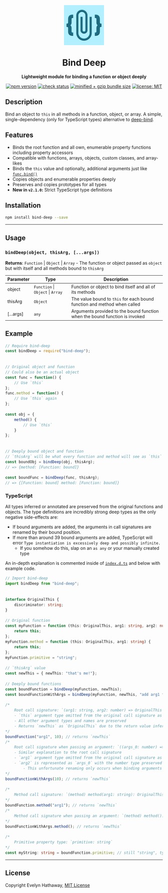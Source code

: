 <div align="center">

<img alt="Bind Deep icon" width="128" height="128" align="center" src=".github/icon.png"/>

# Bind Deep

**Lightweight module for binding a function or object deeply**

[![npm version](https://badgen.net/npm/v/bind-deep?icon=npm)](https://www.npmjs.com/package/bind-deep)
[![check status](https://badgen.net/github/checks/evelynhathaway/bind-deep/main?icon=github)](https://github.com/evelynhathaway/bind-deep/actions)
[![minified + gzip bundle size](https://badgen.net/bundlephobia/minzip/bind-deep)](https://bundlephobia.com/result?p=bind-deep)
[![license: MIT](https://badgen.net/badge/license/MIT/blue)](/LICENSE)

</div>

## Description

Bind an object to `this` in all methods in a function, object, or array. A simple, single-dependency (only for TypeScript types) alternative to [deep-bind](https://github.com/jonschlinkert/deep-bind).

## Features

- Binds the root function and all own, enumerable property functions including property accessors
- Compatible with functions, arrays, objects, custom classes, and array-likes
- Binds the `this` value and optionally, additional arguments just like [`func.bind()`](https://developer.mozilla.org/en-US/docs/Web/JavaScript/Reference/Global_objects/Function/bind)
- Copies objects and enumerable properties deeply
- Preserves and copies prototypes for all types
- **New in `v2.1.0`:** Strict TypeScript type definitions

## Installation

```bash
npm install bind-deep --save
```

---

## Usage

### `bindDeep(object, thisArg, [...args])`

**Returns**: `Function` \| `Object` \| `Array` - The function or object passed as `object` but with
itself and all methods bound to `thisArg`

| Parameter | Type                              | Description                                                                 |
| --------- | --------------------------------- | --------------------------------------------------------------------------- |
| object    | `Function` \| `Object` \| `Array` | Function or object to bind itself and all of its methods                    |
| thisArg   | `Object`                          | The value bound to `this` for each bound function and method when called    |
| [...args] | `any`                             | Arguments provided to the bound function when the bound function is invoked |

## Example

```js
// Require bind-deep
const bindDeep = require("bind-deep");


// Original object and function
// Could also be an actual object
const func = function() {
    // Use `this`
};
func.method = function() {
    // Use `this` again
};

const obj = {
    method() {
        // Use `this`
    }
};


// Deeply bound object and function
// `thisArg` will be what every function and method will see as `this`
const boundObj = bindDeep(obj, thisArg);
// => {method: [Function: bound]}

const boundFunc = bindDeep(func, thisArg);
// => {[Function: bound] method: [Function: bound]}
```

### TypeScript

All types inferred or annotated are preserved from the original functions and objects. The type definitions are incredibly strong deep types as the only negative side-effects are:

- If bound arguments are added, the arguments in call signatures are renamed by their bound position.
- If more than around 39 bound arguments are added, TypeScript will error `Type instantiation is excessively deep and possibly infinite.`
    - If you somehow do this, slap on an `as any` or your manually created type

An in-depth explanation is commented inside of [`index.d.ts`](./index.d.ts) and below with example code.

```ts
// Import bind-deep
import bindDeep from "bind-deep";


interface OriginalThis {
    discriminator: string;
}

// Original function
const myFunction = function (this: OriginalThis, arg1: string, arg2: number) {
    return this;
};
myFunction.method = function (this: OriginalThis, arg1: string) {
    return this;
};
myFunction.primitive = "string";

// `thisArg` value
const newThis = { newThis: "that's me!"};

// Deeply bound functions
const boundFunction = bindDeep(myFunction, newThis);
const boundFunctionWithArgs = bindDeep(myFunction, newThis, "add arg1 for each function");

/*
    Root call signature: `(arg1: string, arg2: number) => OriginalThis`
    - `this` argument type omitted from the original call signature as it is now bound
    - All other argument types and names are preserved
    - Returns `newThis` as `OriginalThis` due to the return value inferred by TypeScript
*/
boundFunction("arg1", 10); // returns `newThis`
/*
    Root call signature when passing an argument: `((args_0: number) => OriginalThis)`
    - Similar explanation to the root call signature
    - `arg1` argument type omitted from the original call signature as it is now bound
    - `arg2` is represented as `args_0` with the number type preserved
        - This unfortunate renaming only occurs when binding arguments
*/
boundFunctionWithArgs(10); // returns `newThis`

/*
    Method call signature: `(method) method(arg1: string): OriginalThis`
*/
boundFunction.method("arg1"); // returns `newThis`
/*
    Method call signature when passing an argument: `(method) method(): OriginalThis`
*/
boundFunctionWithArgs.method(); // returns `newThis`

/*
    Primitive property type: `primitive: string`
*/
const myString: string = boundFunction.primitive; // still "string", typings preserved
```

---

## License

Copyright Evelyn Hathaway, [MIT License](/LICENSE)
